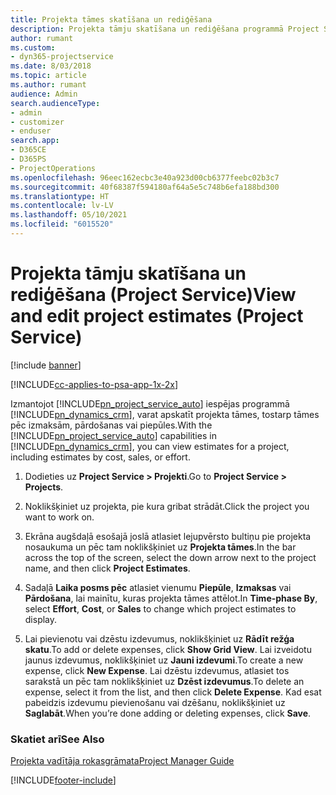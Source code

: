 ```yaml
---
title: Projekta tāmes skatīšana un rediģēšana
description: Projekta tāmju skatīšana un rediģēšana programmā Project Service
author: rumant
ms.custom:
- dyn365-projectservice
ms.date: 8/03/2018
ms.topic: article
ms.author: rumant
audience: Admin
search.audienceType:
- admin
- customizer
- enduser
search.app:
- D365CE
- D365PS
- ProjectOperations
ms.openlocfilehash: 96eec162ecbc3e40a923d00cb6377feebc02b3c7
ms.sourcegitcommit: 40f68387f594180af64a5e5c748b6efa188bd300
ms.translationtype: HT
ms.contentlocale: lv-LV
ms.lasthandoff: 05/10/2021
ms.locfileid: "6015520"
---
```

# <a name="view-and-edit-project-estimates-project-service"></a><span data-ttu-id="0cd57-103">Projekta tāmju skatīšana un rediģēšana (Project Service)</span><span class="sxs-lookup"><span data-stu-id="0cd57-103">View and edit project estimates (Project Service)</span></span>

[!include [banner](../includes/psa-now-project-operations.md)]

[!INCLUDE[cc-applies-to-psa-app-1x-2x](../includes/cc-applies-to-psa-app-1x-2x.md)]

<span data-ttu-id="0cd57-104">Izmantojot [!INCLUDE[pn_project_service_auto](../includes/pn-project-service-auto.md)] iespējas programmā [!INCLUDE[pn_dynamics_crm](../includes/pn-dynamics-crm.md)], varat apskatīt projekta tāmes, tostarp tāmes pēc izmaksām, pārdošanas vai piepūles.</span><span class="sxs-lookup"><span data-stu-id="0cd57-104">With the [!INCLUDE[pn_project_service_auto](../includes/pn-project-service-auto.md)] capabilities in [!INCLUDE[pn_dynamics_crm](../includes/pn-dynamics-crm.md)], you can view estimates for a project, including estimates by cost, sales, or effort.</span></span>  
  
1.  <span data-ttu-id="0cd57-105">Dodieties uz **Project Service > Projekti**.</span><span class="sxs-lookup"><span data-stu-id="0cd57-105">Go to **Project Service > Projects**.</span></span>  
  
2.  <span data-ttu-id="0cd57-106">Noklikšķiniet uz projekta, pie kura gribat strādāt.</span><span class="sxs-lookup"><span data-stu-id="0cd57-106">Click the project you want to work on.</span></span>  
  
3.  <span data-ttu-id="0cd57-107">Ekrāna augšdaļā esošajā joslā atlasiet lejupvērsto bultiņu pie projekta nosaukuma un pēc tam noklikšķiniet uz **Projekta tāmes**.</span><span class="sxs-lookup"><span data-stu-id="0cd57-107">In the bar across the top of the screen, select the down arrow next to the project name, and then click **Project Estimates**.</span></span>  
  
4.  <span data-ttu-id="0cd57-108">Sadaļā **Laika posms pēc** atlasiet vienumu **Piepūle**, **Izmaksas** vai **Pārdošana**, lai mainītu, kuras projekta tāmes attēlot.</span><span class="sxs-lookup"><span data-stu-id="0cd57-108">In **Time-phase By**, select **Effort**, **Cost**, or **Sales** to change which project estimates to display.</span></span>  
  
5.  <span data-ttu-id="0cd57-109">Lai pievienotu vai dzēstu izdevumus, noklikšķiniet uz **Rādīt režģa skatu**.</span><span class="sxs-lookup"><span data-stu-id="0cd57-109">To add or delete expenses, click **Show Grid View**.</span></span> <span data-ttu-id="0cd57-110">Lai izveidotu jaunus izdevumus, noklikšķiniet uz **Jauni izdevumi**.</span><span class="sxs-lookup"><span data-stu-id="0cd57-110">To create a new expense, click **New Expense**.</span></span> <span data-ttu-id="0cd57-111">Lai dzēstu izdevumus, atlasiet tos sarakstā un pēc tam noklikšķiniet uz **Dzēst izdevumus**.</span><span class="sxs-lookup"><span data-stu-id="0cd57-111">To delete an expense, select it from the list, and then click **Delete Expense**.</span></span> <span data-ttu-id="0cd57-112">Kad esat pabeidzis izdevumu pievienošanu vai dzēšanu, noklikšķiniet uz **Saglabāt**.</span><span class="sxs-lookup"><span data-stu-id="0cd57-112">When you’re done adding or deleting expenses, click **Save**.</span></span>  
  
### <a name="see-also"></a><span data-ttu-id="0cd57-113">Skatiet arī</span><span class="sxs-lookup"><span data-stu-id="0cd57-113">See Also</span></span>  
 [<span data-ttu-id="0cd57-114">Projekta vadītāja rokasgrāmata</span><span class="sxs-lookup"><span data-stu-id="0cd57-114">Project Manager Guide</span></span>](../psa/project-manager-guide.md)


[!INCLUDE[footer-include](../includes/footer-banner.md)]